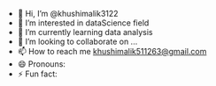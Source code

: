 - 👋 Hi, I’m @khushimalik3122
- 👀 I’m interested in dataScience field 
- 🌱 I’m currently learning data analysis 
- 💞️ I’m looking to collaborate on ...
- 📫 How to reach me khushimalik511263@gmail.com
- 😄 Pronouns: 
- ⚡ Fun fact: 

<!---
khushimalik3122/khushimalik3122 is a ✨ special ✨ repository because its `README.md` (this file) appears on your GitHub profile.
You can click the Preview link to take a look at your changes.
--->
